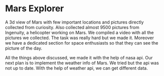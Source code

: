 # Mars Explorer

A 3d view of Mars with few important locations and pictures directly collected from curiosity.
Also collected almost 9500 pictures from Ingenuity, a helicopter working on Mars. We compiled a video with all the pictures we collected. The task was really hard but we made it. Moreover we have a dedicated section for space enthusiasts so that they can see the picture of the day.

All the things above discussed, we made it with the help of nasa api. Our next plan is to implement the weather info of Mars. We tried but the api was not up to date. With the help of weather api, we can get different data.
